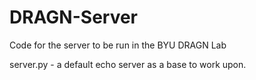 # DRAGN-Server
Code for the server to be run in the BYU DRAGN Lab

server.py - a default echo server as a base to work upon.
